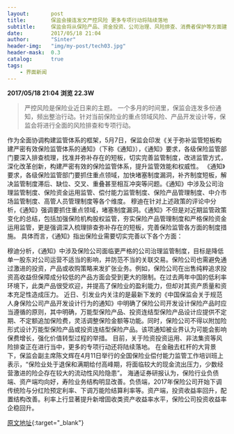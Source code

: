 ```yaml
---
layout:       post
title:        保监会接连发文严控风险 更多专项行动将陆续落地
subtitle:     保监会将从保险产品、资金投资、公司治理、风险排查、消费者保护等方面建立严密有效保险监管体系，解决监管制度滞后、缺位、交叉、重叠甚至相互冲突等问题。
date:         2017/05/18 21:04
author:       "Sinter"
header-img:   "img/my-post/tech03.jpg"
header-mask:  0.3
catalog:      true
tags:
    - 界面新闻
---
```


**2017/05/18 21:04**  **浏览 22.3W**

> 严控风险是保险业近日来的主题。
一个多月的时间里，保监会连发多份通知，频出整治行动。针对当前保险业的重点领域风险、产品开发设计等，保监会将进行全面的风险排查和专项行动。

作为全面协调构建监管体系的框架，5月7日，保监会印发《关于弥补监管短板构建严密有效保险监管体系的通知》（下称《通知》），《通知》要求，各级保险监管部门要深入排查梳理，找准并弥补存在的短板，切实完善监管制度，改进监管方式，深化改革创新，构建严密有效的保险监管体系，提升监管效能和权威性。
《通知》要求，各级保险监管部门要抓住重点领域，加快堵塞制度漏洞，补齐制度短板，解决监管制度滞后、缺位、交叉、重叠甚至相互冲突等问题。《通知》中涉及公司治理监管制度、保险资金运用监管、偿付能力监管制度、保险产品管理制度、中介市场监管制度、高管人员管理制度等各个维度。
穆迪在针对上述政策的评论中分析，《通知》强调要抓住重点领域，堵塞制度漏洞。《通知》不但是对近期监管政策变化的总结，包括加强保险机构股权监管，夯实保险产品管理制度和严格保险资金运用监管，更是强调深入梳理排查弥补存在的短板，完善保险监管各方面的制度措施。
具体而言，《通知》指出保险业需要切实完善以下各个方面：

穆迪分析，《通知》中涉及保险公司面临更严格的公司治理监管制度，目标是降低单一股东对公司运营不适当的影响，并防范不当的关联交易。保险公司也需避免通过激进的投资，产品或收购策略来发扩张业务。例如，保险公司在出售纯粹追求投资高收益但保障成分较低的产品方面会受到更大的限制。在过去两年中国的低利率环境下，此类产品很受欢迎，并提高了保险业的盈利能力，但却对其资产质量和资本充足性造成压力。
近日、引发业内关注的是最新下发的《中国保监会关于规范人身保险公司产品开发设计行为的通知》中明确了保险公司开发设计保险产品时应当遵循的原则，其中明确，万能型保险产品、投资连结型保险产品设计应提供不定期、不定额追加保险费，灵活调整保险金额等功能。同时，保险公司不得以附加险形式设计万能型保险产品或投资连结型保险产品。该项通知被业界认为可能会影响保费增长，强化价值转型过程的举措。
目前，关于险资投资运用、非法集资等风险排查正在进行当中，更多的专项行动还将陆续落地。
在金融去杠杆的大背景下，保监会副主席陈文辉在4月11日举行的全国保险业偿付能力监管工作培训班上表示，“保险业处于退保和满期给付高峰期，将面临较大的现金流出压力，少数经营激进的险企存在较大的流动性风险隐患”。
海通证券研报认为，保险行业负债端、资产端均向好，寿险业务结构明显改善。负债端，2017年保险公司开始下调传统险与分红险预定利率、下调万能险结算利率等。资产端，投资收益率回升，配置结构改善。利率上行显著提升新增固收类资产收益率水平，保险公司投资收益率企稳回升。


[原文地址](http://www.jiemian.com/article/1331842.html){:target="_blank"}


